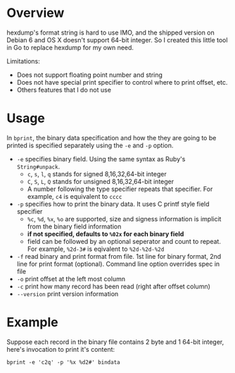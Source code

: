 # Overview

hexdump's format string is hard to use IMO, and the shipped version on Debian 6
and OS X doesn't support 64-bit integer. So I created this little tool in Go to
replace hexdump for my own need.

Limitations:

- Does not support floating point number and string
- Does not have special print specifier to control where to print offset, etc.
- Others features that I do not use

# Usage

In `bprint`, the binary data specification and how the they are going to be
printed is specified separately using the `-e` and `-p` option.

- `-e` specifies binary field. Using the same syntax as Ruby's `String#unpack`.
  - `c`, `s`, `l`, `q` stands for signed 8,16,32,64-bit integer
  - `C`, `S`, `L`, `Q` stands for unsigned 8,16,32,64-bit integer
  - A number following the type specifier repeats that specifier. For example, `c4` is equivalent to `cccc`
- `-p` specifies how to print the binary data. It uses C printf style field specifier
  - `%c`, `%d`, `%x`, `%o` are supported, size and signess information is implicit from the binary field information
  - **if not specified, defaults to `%02x` for each binary field**
  - field can be followed by an optional seperator and count to repeat. For example, `%2d-3#` is eqivalent to `%2d-%2d-%2d`
- `-f` read binary and print format from file. 1st line for binary format, 2nd line for print format (optional). Command line option overrides spec in file
- `-o` print offset at the left most column
- `-c` print how many record has been read (right after offset column)
- `--version` print version information

# Example

Suppose each record in the binary file contains 2 byte and 1 64-bit integer, here's invocation to print it's content:

    bprint -e 'c2q' -p '%x %d2#' bindata
